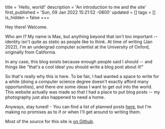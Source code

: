 title = 'Hello, world!'
description = 'An introduction to me and the site'
first_published = 'Sun, 09 Jan 2022 15:21:52 -0800'
updated = []
tags = []
is_hidden = false
+++

Hey there! Welcome.

Who am I? My name is Max, but anything beyond that isn't too important -- identity isn't quite as
static as people like to think. At time of writing (Jan 2022), I'm an undergrad computer scientist
at the University of Oxford, originally from California.

In any case, this blog exists because enough people said I should -- and things like "that's a cool
idea! you should write a blog post about it!"

So that's really why this is here. To be fair, I had wanted a space to write for a while (doing a
computer science degree doesn't exactly afford many opportunities), and there _are_ some ideas I
want to get out into the world. This website actually was made so that I had a place to put blog
posts -- my photography just also happened to need a home.

Anyways, stay tuned! - You can find a list of planned posts [here](/blog/planned), but I'm making
no promises as to if or when I'll get around to writing them.

Most of the source for this site is [on Github](https://github.com/sharnoff/website).
